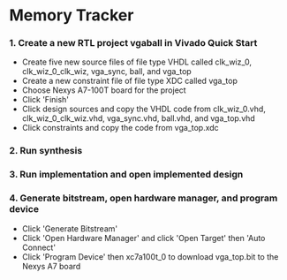 # Memory Tracker #
### 1. Create a new RTL project vgaball in Vivado Quick Start ###

* Create five new source files of file type VHDL called clk_wiz_0, clk_wiz_0_clk_wiz, vga_sync, ball, and vga_top
* Create a new constraint file of file type XDC called vga_top
* Choose Nexys A7-100T board for the project
* Click 'Finish'
* Click design sources and copy the VHDL code from clk_wiz_0.vhd, clk_wiz_0_clk_wiz.vhd, vga_sync.vhd, ball.vhd, and vga_top.vhd
* Click constraints and copy the code from vga_top.xdc

### 2. Run synthesis ###
### 3. Run implementation and open implemented design ###
### 4. Generate bitstream, open hardware manager, and program device ###

* Click 'Generate Bitstream'
* Click 'Open Hardware Manager' and click 'Open Target' then 'Auto Connect'
* Click 'Program Device' then xc7a100t_0 to download vga_top.bit to the Nexys A7 board
